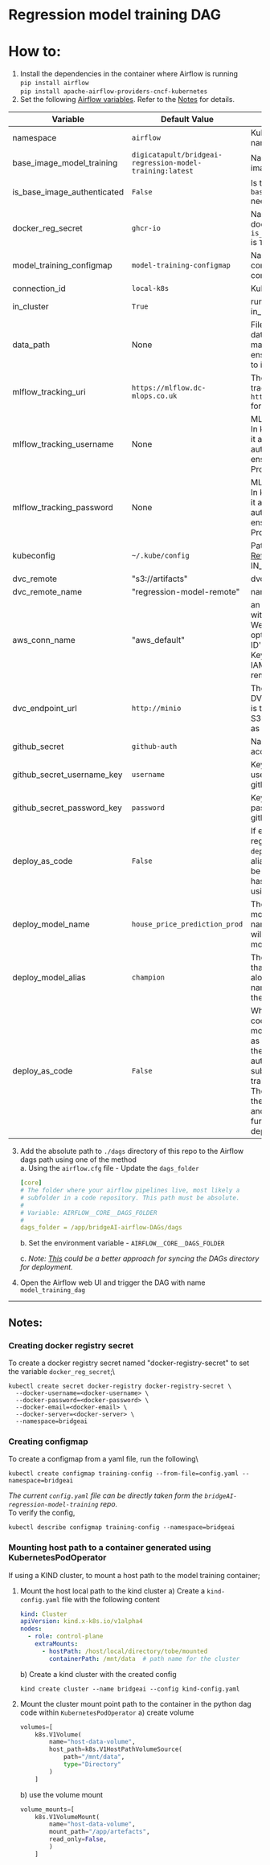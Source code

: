 # Regression model training DAG

# How to:
1. Install the dependencies in the container where Airflow is running\
    `pip install airflow`\
    `pip install apache-airflow-providers-cncf-kubernetes`
2. Set the following [Airflow variables](https://airflow.apache.org/docs/apache-airflow/stable/howto/variable.html). Refer to the [Notes](#notes) for details.

| Variable                    | Default Value                                            | Description                                                                                                                                                                                                                                                                                                                                                 |
|-----------------------------|----------------------------------------------------------|-------------------------------------------------------------------------------------------------------------------------------------------------------------------------------------------------------------------------------------------------------------------------------------------------------------------------------------------------------------|
| namespace                   | `airflow`                                                | Kubernetes cluster namespace                                                                                                                                                                                                                                                                                                                                |
| base_image_model_training   | `digicatapult/bridgeai-regression-model-training:latest` | Name of the model training image                                                                                                                                                                                                                                                                                                                            |
| is_base_image_authenticated | `False`                                                  | Is the base image `base_image_model_training` needs authentication to pull?                                                                                                                                                                                                                                                                                 |
| docker_reg_secret           | `ghcr-io`                                                | Name of the secret for the docker registry pull if `is_base_image_authenticated` is `True`                                                                                                                                                                                                                                                                  |
| model_training_configmap    | `model-training-configmap`                               | Name of the configmap containing the model training config                                                                                                                                                                                                                                                                                                  |
| connection_id               | `local-k8s`                                              | Kubernetes connection id                                                                                                                                                                                                                                                                                                                                    |
| in_cluster                  | `True`                                                   | run kubernetes client with in_cluster configuration                                                                                                                                                                                                                                                                                                         |
| data_path                   | None                                                     | File path to the raw data CSV data used for training. You may need to mount the and ensure the Pod has access to it.                                                                                                                                                                                                                                        |
| mlflow_tracking_uri         | `https://mlflow.dc-mlops.co.uk`                          | The URI for the MLFlow tracking server. Use `http://mlflow-tracking:80` for kind cluster.                                                                                                                                                                                                                                                                   |
| mlflow_tracking_username    | None                                                     | MLFlow tracking username. In kind cluster no need to set it as there is no authentication needed, but ensure that you set it on Production cluster.                                                                                                                                                                                                         | 
| mlflow_tracking_password    | None                                                     | MLFlow tracking password. In kind cluster no need to set it as there is no authentication needed, but ensure that you set it on Production cluster.                                                                                                                                                                                                         |
| kubeconfig                  | `~/.kube/config`                                         | Path to the Kubeconfig file - [Reference](https://airflow.apache.org/docs/apache-airflow-providers-cncf-kubernetes/stable/operators.html#id3). Only used if IN_CLUSTER is False                                                                                                                                                                             |
| dvc_remote                  | "s3://artifacts"                                         | dvc remote                                                                                                                                                                                                                                                                                                                                                  |
| dvc_remote_name             | "regression-model-remote"                                | name for dvc remote                                                                                                                                                                                                                                                                                                                                         |
| aws_conn_name               | "aws_default"                                            | an AWS connection created with connection type: 'AWS Web Services', and an optional 'AWS Access Key ID' and 'AWS Secret Access Key' (not needed when using IAM based access to dvc remote).                                                                                                                                                                 |
| dvc_endpoint_url            | `http://minio`                                           | The URL endpoint for the DVC storage backend. This is typically the URL of an S3-compatible service, such as MinIO                                                                                                                                                                                                                                          |
| github_secret               | `github-auth`                                            | Name of the secret for git access                                                                                                                                                                                                                                                                                                                           |
| github_secret_username_key  | `username`                                               | Key corresponding to the git username in the above github_secret                                                                                                                                                                                                                                                                                            |
| github_secret_password_key  | `password`                                               | Key corresponding to the git password in the above github_secret                                                                                                                                                                                                                                                                                            |
| deploy_as_code              | `False`                                                  | If enabled, the model will be registered with the specified `deploy_model_name` and the alias `deploy_model_alias` will be added to it. If disabled, it has to be done manually using the MLFlow UI.                                                                                                                                                        |
| deploy_model_name           | `house_price_prediction_prod`                            | The name with which the model will be registered. This name combined with alias will be used to deploy the model.                                                                                                                                                                                                                                           |
| deploy_model_alias          | `champion`                                               | The alias for the new model that got registered. This alias along with the registered name will be used to deploy the model.                                                                                                                                                                                                                                |
| deploy_as_code              | `False`                                                  | Whether to use deploy as code approach or deploy as model approach. With deploy as code, a manual trigger of the data ingestion DAG automatically launches this subsequent DAG for model training on the latest data. The newly trained model is then assumed to be superior and is deployed without further approval, unlike the deploy as model approach. |




3. Add the absolute path to `./dags` directory of this repo to the Airflow dags path using one of the method\
    a. Using the `airflow.cfg` file - Update the `dags_folder`
    ```yaml
    [core]
    # The folder where your airflow pipelines live, most likely a
    # subfolder in a code repository. This path must be absolute.
    #
    # Variable: AIRFLOW__CORE__DAGS_FOLDER
    #
    dags_folder = /app/bridgeAI-airflow-DAGs/dags
    ```
    b. Set the environment variable - `AIRFLOW__CORE__DAGS_FOLDER`

    c. *Note: [This](https://airflow.apache.org/docs/helm-chart/stable/manage-dags-files.html#mounting-dags-using-git-sync-sidecar-with-persistence-enabled) could be a better approach for syncing the DAGs directory for deployment.*

4. Open the Airflow web UI and trigger the DAG with name `model_training_dag`

---
## Notes:

### Creating docker registry secret
To create a docker registry secret named "docker-registry-secret" to set the variable `docker_reg_secret`;\
```shell
kubectl create secret docker-registry docker-registry-secret \
  --docker-username=<docker-username> \
  --docker-password=<docker-password> \
  --docker-email=<docker-email> \
  --docker-server=<docker-server> \
  --namespace=bridgeai
```
### Creating configmap
To create a configmap from a yaml file, run the following\
```shell
kubectl create configmap training-config --from-file=config.yaml --namespace=bridgeai
```
*The current `config.yaml` file can be directly taken form the
`bridgeAI-regression-model-training` repo.*\
To verify the config,
```shell
kubectl describe configmap training-config --namespace=bridgeai
````

### Mounting host path to a container generated using KubernetesPodOperator 

If using a KIND cluster, to mount a host path to the model training container;
1. Mount the host local path to the kind cluster
    a) Create a `kind-config.yaml` file with the following content
    ```yaml
    kind: Cluster
    apiVersion: kind.x-k8s.io/v1alpha4
    nodes:
      - role: control-plane
        extraMounts:
          - hostPath: /host/local/directory/tobe/mounted
            containerPath: /mnt/data  # path name for the cluster
    ```
    b) Create a kind cluster with the created config
    ```shell
   kind create cluster --name bridgeai --config kind-config.yaml
    ```
2. Mount the cluster mount point path to the container in the python dag code within `KubernetesPodOperator`
    a) create volume
    ```python
    volumes=[
        k8s.V1Volume(
            name="host-data-volume",
            host_path=k8s.V1HostPathVolumeSource(
                path="/mnt/data",
                type="Directory"
            )
        ]
    ```
    b)  use the volume mount
    ```python
    volume_mounts=[
        k8s.V1VolumeMount(
            name="host-data-volume",
            mount_path="/app/artefacts",
            read_only=False,
            )
        ]
    ```


